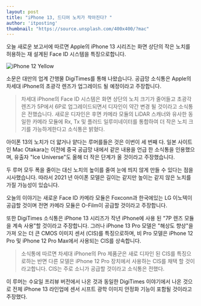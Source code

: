 ```yaml
---
layout: post
title: "iPhone 13, 드디어 노치가 작아진다? "
author: 'itposting'
thumbnail: "https://source.unsplash.com/400x400/?mac"
---
```



오늘 새로운 보고서에 따르면 Apple의 iPhone 13 시리즈는 화면 상단의 작은 노치를 허용하는 재 설계된 Face ID 시스템을 특징으로합니다.

![iPhone 12 Yellow](https://images.macrumors.com/t/StLnDUPl98dplPGYKFHZ2errB5c=/2500x0/filters:no_upscale():quality(90)/article-new/2020/04/iPhone-12-Yellow.jpg)

소문은 대만의 업계 간행물 DigiTimes를 통해 나왔습니다. 공급망 소식통은 Apple의 차세대 iPhone의 초광각 렌즈가 업그레이드 될 예정이라고 주장합니다.

> 차세대 iPhone의 Face ID 시스템은 화면 상단의 노치 크기가 줄어들고 초광각 렌즈가 5P에서 6P로 업그레이드되면서 디자인이 약간 변경 될 것이라고 소식통은 전했습니다.
새로운 디자인은 후면 카메라 모듈의 LiDAR 스캐너와 유사한 동일한 카메라 모듈에 Rx, Tx 및 플러드 일루미네이터를 통합하여 더 작은 노치 크기를 가능하게한다고 소식통은 밝혔다.

아이폰 13의 노치가 더 얇거나 얕다는 루머를들은 것은 이번이 세 번째 다.
 일본 사이트 인 Mac Otakara는 이전에 중국 공급망 내에서 같은 내용을 언급 한 소식통을 인용했으며, 유출자 "Ice Universe"도 올해 더 작은 단계가 올 것이라고 주장했습니다.

두 루머 모두 폭을 줄이는 대신 노치의 높이를 줄여 눈에 띄지 않게 만들 수 있다는 점을 시사했습니다. 따라서 2021 년 아이폰 모델은 길이는 같지만 높이는 같지 않은 노치를 가질 가능성이 있습니다.

오늘의 이야기는 새로운 Face ID 카메라 모듈은 Foxconn과 한국에있는 LG 이노텍이 공급할 것이며 전면 카메라 모듈은 O-Film이 공급할 것이라고 주장합니다.

또한 DigiTimes 소식통은 ‌iPhone 13‌ 시리즈가 작년 iPhone에 사용 된 "7P 렌즈 모듈을 계속 사용"할 것이라고 주장합니다.
 그러나 ‌iPhone 13‌ Pro 모델은 "해상도 향상"을 가져 오는 더 큰 CMOS 이미지 센서 (CIS)를 특징으로하며, 비 Pro 모델은 iPhone 12 Pro 및 iPhone 12 Pro Max에서 사용되는 CIS를 상속합니다.

> 소식통에 따르면 차세대 iPhone의 Pro 제품군은 새로 디자인 된 CIS를 특징으로하는 반면 다른 모델은 iPhone 12 Pro 장치에서 사용하는 CIS를 채택 할 것이라고합니다.
 CIS는 주로 소니가 공급할 것이라고 소식통은 전했다.

이 루머는 수요일 프리뷰 버전에서 나온 것과 동일한 DigiTimes 이야기에서 나온 것으로 전체 ‌iPhone 13‌ 라인업에 센서 시프트 광학 이미지 안정화 기능이 포함될 것이라고 주장했다.